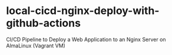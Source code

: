 # local-cicd-nginx-deploy-with-github-actions
CI/CD Pipeline to Deploy a Web Application to an Nginx Server on AlmaLinux (Vagrant VM)
